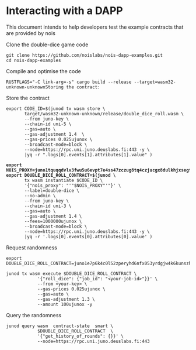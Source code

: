 # Interacting with a DAPP

This document intends to help developers test the example contracts that are provided by nois

Clone the double-dice game code

```shell
git clone https://github.com/noislabs/nois-dapp-examples.git
cd nois-dapp-examples
```

Compile and optimise the code

```shell
RUSTFLAGS="-C link-arg=-s" cargo build --release --target=wasm32-unknown-unknownStoring the contract:
```

Store the contract

```shell
export CODE_ID=$(junod tx wasm store \
       target/wasm32-unknown-unknown/release/double_dice_roll.wasm \
       --from juno-key \
       --chain-id uni-5 \
       --gas=auto \
       --gas-adjustment 1.4  \
       --gas-prices 0.025ujunox \
       --broadcast-mode=block \
       --node=https://rpc.uni.juno.deuslabs.fi:443 -y \
       |yq -r ".logs[0].events[1].attributes[1].value" ) 
```

<pre class="language-shell"><code class="lang-shell"><strong>export NOIS_PROXY=juno1tquqqdvlv3fwu5u6evpt7e4ss47zczug8tq4czjucgx8dulkhjxsegfuds
</strong><strong>export DOUBLE_DICE_ROLL_CONTRACT=$(junod \
</strong>       tx wasm instantiate $CODE_ID \
       '{"nois_proxy": "'"$NOIS_PROXY"'"}' \
       --label=double-dice \
       --no-admin \
       --from juno-key \
       --chain-id uni-3 \
       --gas=auto \
       --gas-adjustment 1.4 \
       --fees=1000000ujunox \
       --broadcast-mode=block \
       --node=https://rpc.uni.juno.deuslabs.fi:443 -y \
       |yq -r '.logs[0].events[0].attributes[0].value' )</code></pre>

Request randomness

```shell
export DOUBLE_DICE_ROLL_CONTRACT=juno1e7p6k4c0l52zperyhd6nfx053yrdgjw4k6kunszhk9j0smedgtzs27nrkh

junod tx wasm execute $DOUBLE_DICE_ROLL_CONTRACT \
            '{"roll_dice": {"job_id": "<your-job-id>"}}' \
            --from <your-key> \
            --gas-prices 0.025ujunox \
            --gas=auto \
            --gas-adjustment 1.3 \
            --amount 100ujunox -y
```

Query the randomness

```shell
junod query wasm  contract-state  smart \
            $DOUBLE_DICE_ROLL_CONTRACT  \
            '{"get_history_of_rounds": {}}' \
            --node=https://rpc.uni.juno.deuslabs.fi:443
```
